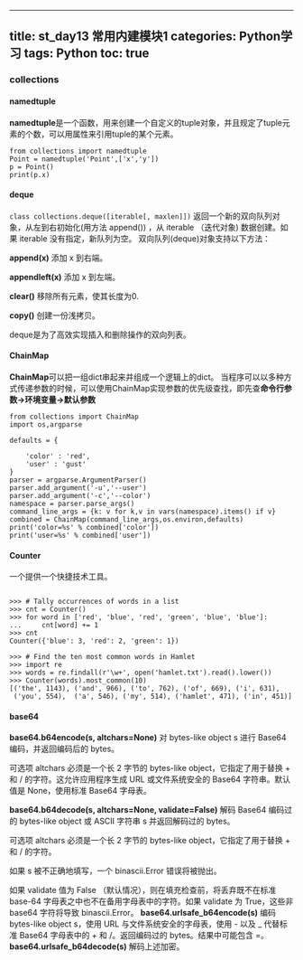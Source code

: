 
---
title: st_day13 常用内建模块1
categories: Python学习
tags: Python
toc: true
---

### collections
#### namedtuple
**namedtuple**是一个函数，用来创建一个自定义的tuple对象，并且规定了tuple元素的个数，可以用属性来引用tuple的某个元素。
```
from collections import namedtuple
Point = namedtuple('Point',['x','y'])
p = Point()
print(p.x)
```
#### deque
`class collections.deque([iterable[, maxlen]])`
返回一个新的双向队列对象，从左到右初始化(用方法 append()) ，从 iterable （迭代对象) 数据创建。如果 iterable 没有指定，新队列为空。
双向队列(deque)对象支持以下方法：

**append(x)**
添加 x 到右端。

**appendleft(x)**
添加 x 到左端。

**clear()**
移除所有元素，使其长度为0.

**copy()**
创建一份浅拷贝。

deque是为了高效实现插入和删除操作的双向列表。

#### ChainMap
**ChainMap**可以把一组dict串起来并组成一个逻辑上的dict。
当程序可以以多种方式传递参数的时候，可以使用ChainMap实现参数的优先级查找，即先查**命令行参数->环境变量->默认参数**
```
from collections import ChainMap
import os,argparse

defaults = {
	
	'color' : 'red',
	'user' : 'gust'
}
parser = argparse.ArgumentParser()
parser.add_argument('-u','--user')
parser.add_argument('-c','--color')
namespace = parser.parse_args()
command_line_args = {k: v for k,v in vars(namespace).items() if v}
combined = ChainMap(command_line_args,os.environ,defaults)
print('color=%s' % combined['color'])
print('user=%s' % combined['user'])

```
#### Counter
一个提供一个快捷技术工具。
```

>>> # Tally occurrences of words in a list
>>> cnt = Counter()
>>> for word in ['red', 'blue', 'red', 'green', 'blue', 'blue']:
...     cnt[word] += 1
>>> cnt
Counter({'blue': 3, 'red': 2, 'green': 1})

>>> # Find the ten most common words in Hamlet
>>> import re
>>> words = re.findall(r'\w+', open('hamlet.txt').read().lower())
>>> Counter(words).most_common(10)
[('the', 1143), ('and', 966), ('to', 762), ('of', 669), ('i', 631),
 ('you', 554),  ('a', 546), ('my', 514), ('hamlet', 471), ('in', 451)]
```
#### base64
**base64.b64encode(s, altchars=None)**
对 bytes-like object s 进行 Base64 编码，并返回编码后的 bytes。

可选项 altchars 必须是一个长 2 字节的 bytes-like object，它指定了用于替换 + 和 / 的字符。这允许应用程序生成 URL 或文件系统安全的 Base64 字符串。默认值是 None，使用标准 Base64 字母表。

**base64.b64decode(s, altchars=None, validate=False)**
解码 Base64 编码过的 bytes-like object 或 ASCII 字符串 s 并返回解码过的 bytes。

可选项 altchars 必须是一个长 2 字节的 bytes-like object，它指定了用于替换 + 和 / 的字符。

如果 s 被不正确地填写，一个 binascii.Error 错误将被抛出。

如果 validate 值为 False （默认情况），则在填充检查前，将丢弃既不在标准 base-64 字母表之中也不在备用字母表中的字符。如果 validate 为 True，这些非 base64 字符将导致 binascii.Error。
**base64.urlsafe_b64encode(s)**
编码 bytes-like object s，使用 URL 与文件系统安全的字母表，使用 - 以及 _ 代替标准 Base64 字母表中的 + 和 /。返回编码过的 bytes。结果中可能包含 =。
**base64.urlsafe_b64decode(s)**
解码上述加密。
